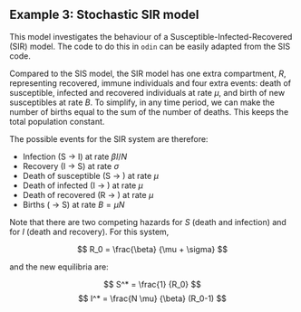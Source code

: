 ## Example 3: Stochastic SIR model

This model investigates the behaviour of a Susceptible-Infected-Recovered (SIR) model. The code to do this in `odin` can be easily adapted from the SIS code.

Compared to the SIS model, the SIR model has one extra compartment, $R$, representing recovered, immune individuals and four extra events: death of susceptible, infected and recovered individuals at rate $\mu$, and birth of new susceptibles at rate $B$. To simplify, in any time period, we can make the number of births equal to the sum of the number of deaths. This keeps the total population constant.

The possible events for the SIR system are therefore:

* Infection (S $\rightarrow$ I) at rate  $\beta I / N$
* Recovery (I $\rightarrow$ S)  at rate  $\sigma$
* Death of susceptible (S $\rightarrow$ ) at rate $\mu$
* Death of infected (I $\rightarrow$ ) at rate $\mu$
* Death of recovered (R $\rightarrow$ ) at rate $\mu$
* Births ( $\rightarrow$ S) at rate $B = \mu N$

Note that there are two competing hazards for $S$ (death and infection) and for $I$ (death and recovery). For this system,

$$ R_0  = \frac{\beta} {\mu + \sigma} $$

and the new equilibria are:

$$ S^* = \frac{1} {R_0} $$
$$ I^* = \frac{N \mu} {\beta}  (R_0-1) $$
